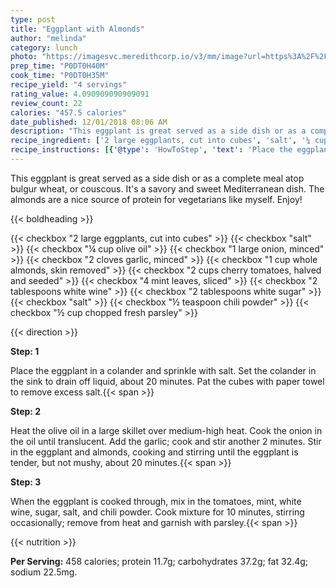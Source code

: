 ```yaml
---
type: post
title: "Eggplant with Almonds"
author: "melinda"
category: lunch
photo: "https://imagesvc.meredithcorp.io/v3/mm/image?url=https%3A%2F%2Fimages.media-allrecipes.com%2Fuserphotos%2F2088334.jpg"
prep_time: "P0DT0H40M"
cook_time: "P0DT0H35M"
recipe_yield: "4 servings"
rating_value: 4.090909090909091
review_count: 22
calories: "457.5 calories"
date_published: 12/01/2018 08:06 AM
description: "This eggplant is great served as a side dish or as a complete meal atop bulgur wheat, or couscous. It's a savory and sweet Mediterranean dish. The almonds are a nice source of protein for vegetarians like myself. Enjoy!"
recipe_ingredient: ['2 large eggplants, cut into cubes', 'salt', '¼ cup olive oil', '1 large onion, minced', '2 cloves garlic, minced', '1 cup whole almonds, skin removed', '2 cups cherry tomatoes, halved and seeded', '4 mint leaves, sliced', '2 tablespoons white wine', '2 tablespoons white sugar', 'salt', '½ teaspoon chili powder', '½ cup chopped fresh parsley']
recipe_instructions: [{'@type': 'HowToStep', 'text': 'Place the eggplant in a colander and sprinkle with salt. Set the colander in the sink to drain off liquid, about 20 minutes. Pat the cubes with paper towel to remove excess salt.\n'}, {'@type': 'HowToStep', 'text': 'Heat the olive oil in a large skillet over medium-high heat. Cook the onion in the oil until translucent. Add the garlic; cook and stir another 2 minutes. Stir in the eggplant and almonds, cooking and stirring until the eggplant is tender, but not mushy, about 20 minutes.\n'}, {'@type': 'HowToStep', 'text': 'When the eggplant is cooked through, mix in the tomatoes, mint, white wine, sugar, salt, and chili powder. Cook mixture for 10 minutes, stirring occasionally; remove from heat and garnish with parsley.\n'}]
---
```


This eggplant is great served as a side dish or as a complete meal atop bulgur wheat, or couscous. It's a savory and sweet Mediterranean dish. The almonds are a nice source of protein for vegetarians like myself. Enjoy! 

{{< boldheading >}}

{{< checkbox "2  large eggplants, cut into cubes" >}}
{{< checkbox "salt" >}}
{{< checkbox "¼ cup olive oil" >}}
{{< checkbox "1 large onion, minced" >}}
{{< checkbox "2 cloves garlic, minced" >}}
{{< checkbox "1 cup whole almonds, skin removed" >}}
{{< checkbox "2 cups cherry tomatoes, halved and seeded" >}}
{{< checkbox "4  mint leaves, sliced" >}}
{{< checkbox "2 tablespoons white wine" >}}
{{< checkbox "2 tablespoons white sugar" >}}
{{< checkbox "salt" >}}
{{< checkbox "½ teaspoon chili powder" >}}
{{< checkbox "½ cup chopped fresh parsley" >}}


{{< direction >}}

**Step: 1**

Place the eggplant in a colander and sprinkle with salt. Set the colander in the sink to drain off liquid, about 20 minutes. Pat the cubes with paper towel to remove excess salt.{{< span >}}

**Step: 2**

Heat the olive oil in a large skillet over medium-high heat. Cook the onion in the oil until translucent. Add the garlic; cook and stir another 2 minutes. Stir in the eggplant and almonds, cooking and stirring until the eggplant is tender, but not mushy, about 20 minutes.{{< span >}}

**Step: 3**

When the eggplant is cooked through, mix in the tomatoes, mint, white wine, sugar, salt, and chili powder. Cook mixture for 10 minutes, stirring occasionally; remove from heat and garnish with parsley.{{< span >}}

{{< nutrition >}}

**Per Serving:** 458 calories; protein 11.7g; carbohydrates 37.2g; fat 32.4g; sodium 22.5mg.